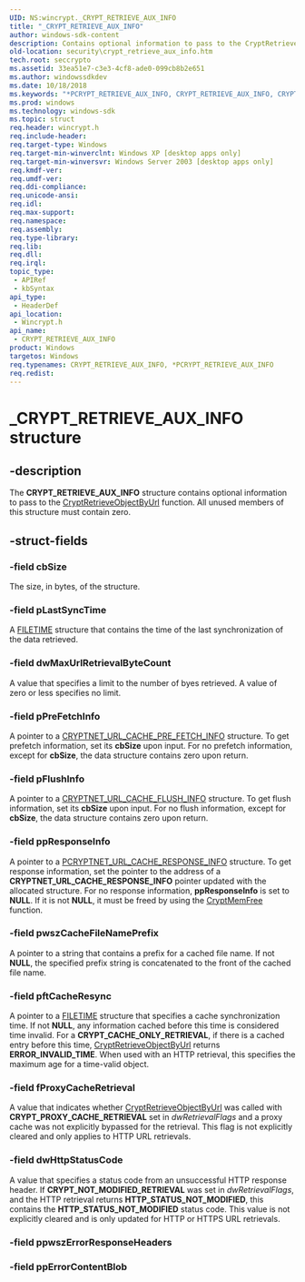 ```yaml
---
UID: NS:wincrypt._CRYPT_RETRIEVE_AUX_INFO
title: "_CRYPT_RETRIEVE_AUX_INFO"
author: windows-sdk-content
description: Contains optional information to pass to the CryptRetrieveObjectByUrl function.
old-location: security\crypt_retrieve_aux_info.htm
tech.root: seccrypto
ms.assetid: 33ea51e7-c3e3-4cf8-ade0-099cb8b2e651
ms.author: windowssdkdev
ms.date: 10/18/2018
ms.keywords: "*PCRYPT_RETRIEVE_AUX_INFO, CRYPT_RETRIEVE_AUX_INFO, CRYPT_RETRIEVE_AUX_INFO structure [Security], PCRYPT_RETRIEVE_AUX_INFO, PCRYPT_RETRIEVE_AUX_INFO structure pointer [Security], _CRYPT_RETRIEVE_AUX_INFO, _crypto2_crypt_retrieve_aux_info, security.crypt_retrieve_aux_info, wincrypt/CRYPT_RETRIEVE_AUX_INFO, wincrypt/PCRYPT_RETRIEVE_AUX_INFO"
ms.prod: windows
ms.technology: windows-sdk
ms.topic: struct
req.header: wincrypt.h
req.include-header: 
req.target-type: Windows
req.target-min-winverclnt: Windows XP [desktop apps only]
req.target-min-winversvr: Windows Server 2003 [desktop apps only]
req.kmdf-ver: 
req.umdf-ver: 
req.ddi-compliance: 
req.unicode-ansi: 
req.idl: 
req.max-support: 
req.namespace: 
req.assembly: 
req.type-library: 
req.lib: 
req.dll: 
req.irql: 
topic_type:
 - APIRef
 - kbSyntax
api_type:
 - HeaderDef
api_location:
 - Wincrypt.h
api_name:
 - CRYPT_RETRIEVE_AUX_INFO
product: Windows
targetos: Windows
req.typenames: CRYPT_RETRIEVE_AUX_INFO, *PCRYPT_RETRIEVE_AUX_INFO
req.redist: 
---
```


# _CRYPT_RETRIEVE_AUX_INFO structure


## -description


The <b>CRYPT_RETRIEVE_AUX_INFO</b> structure contains optional information to pass to the <a href="https://msdn.microsoft.com/2e205f97-be9b-4358-ba22-d475b6a250b7">CryptRetrieveObjectByUrl</a> function. All unused members of this structure must contain zero.


## -struct-fields




### -field cbSize

The size, in bytes, of the structure.


### -field pLastSyncTime

A <a href="https://msdn.microsoft.com/9baf8a0e-59e3-4fbd-9616-2ec9161520d1">FILETIME</a> structure that contains the time of the last synchronization of the data retrieved.


### -field dwMaxUrlRetrievalByteCount

A value that specifies a limit to the number of byes retrieved. A value of zero or less specifies no limit.


### -field pPreFetchInfo

A pointer to a <a href="https://msdn.microsoft.com/4c3e3248-83d2-45f4-84a5-a73f0434b804">CRYPTNET_URL_CACHE_PRE_FETCH_INFO</a> structure. To get prefetch information, set its <b>cbSize</b> upon input. For no prefetch information, except for <b>cbSize</b>, the data structure contains zero upon return.


### -field pFlushInfo

A pointer to a <a href="https://msdn.microsoft.com/68b52dbe-c521-4281-9a00-d91ee14dd697">CRYPTNET_URL_CACHE_FLUSH_INFO</a> structure. To get flush information, set its <b>cbSize</b> upon input. For no flush information, except for <b>cbSize</b>, the data structure
    contains zero upon return.


### -field ppResponseInfo

A pointer to a <a href="https://msdn.microsoft.com/26cd6065-8be9-4b3b-8207-5ad620e9b537">PCRYPTNET_URL_CACHE_RESPONSE_INFO</a> structure. To get response information, set the pointer to the address of a <b>CRYPTNET_URL_CACHE_RESPONSE_INFO</b> pointer updated with the allocated structure. For no response information, <b>ppResponseInfo</b> is set to <b>NULL</b>. If it is not <b>NULL</b>, it must be freed by using the <a href="https://msdn.microsoft.com/fb5c10ba-da8e-4a34-9302-67586a0a9624">CryptMemFree</a> function.


### -field pwszCacheFileNamePrefix

A pointer to a string that contains a prefix for a cached file name. If not <b>NULL</b>, the specified prefix string is concatenated to the front of the cached file name.


### -field pftCacheResync

A pointer to a <a href="https://msdn.microsoft.com/9baf8a0e-59e3-4fbd-9616-2ec9161520d1">FILETIME</a> structure that specifies a cache synchronization time. If not <b>NULL</b>, any information cached before this time is considered time invalid. For a <b>CRYPT_CACHE_ONLY_RETRIEVAL</b>, if there is a cached entry before this time, <a href="https://msdn.microsoft.com/2e205f97-be9b-4358-ba22-d475b6a250b7">CryptRetrieveObjectByUrl</a> returns <b>ERROR_INVALID_TIME</b>. When used with an HTTP retrieval, this specifies the maximum age for a time-valid object.


### -field fProxyCacheRetrieval

A value that indicates whether <a href="https://msdn.microsoft.com/2e205f97-be9b-4358-ba22-d475b6a250b7">CryptRetrieveObjectByUrl</a> was called with <b>CRYPT_PROXY_CACHE_RETRIEVAL</b> set in <i>dwRetrievalFlags</i> and a proxy cache was not explicitly bypassed for the retrieval. This flag is not explicitly cleared and only applies to HTTP URL retrievals.


### -field dwHttpStatusCode

A value that specifies a status code from an unsuccessful HTTP response header. If <b>CRYPT_NOT_MODIFIED_RETRIEVAL</b> was set in <i>dwRetrievalFlags</i>, and the HTTP retrieval returns <b>HTTP_STATUS_NOT_MODIFIED</b>, this contains the <b>HTTP_STATUS_NOT_MODIFIED</b> status code. This value is not explicitly cleared and is only updated for HTTP or HTTPS URL retrievals.


### -field ppwszErrorResponseHeaders

 


### -field ppErrorContentBlob

 



